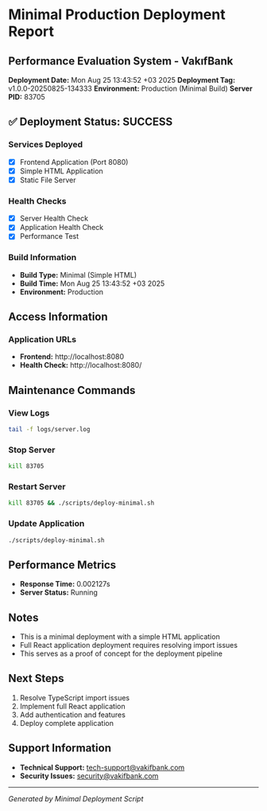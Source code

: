 # Minimal Production Deployment Report
## Performance Evaluation System - VakıfBank

**Deployment Date:** Mon Aug 25 13:43:52 +03 2025
**Deployment Tag:** v1.0.0-20250825-134333
**Environment:** Production (Minimal Build)
**Server PID:** 83705

## ✅ Deployment Status: SUCCESS

### Services Deployed
- [x] Frontend Application (Port 8080)
- [x] Simple HTML Application
- [x] Static File Server

### Health Checks
- [x] Server Health Check
- [x] Application Health Check
- [x] Performance Test

### Build Information
- **Build Type:** Minimal (Simple HTML)
- **Build Time:** Mon Aug 25 13:43:52 +03 2025
- **Environment:** Production

## Access Information

### Application URLs
- **Frontend:** http://localhost:8080
- **Health Check:** http://localhost:8080/

## Maintenance Commands

### View Logs
```bash
tail -f logs/server.log
```

### Stop Server
```bash
kill 83705
```

### Restart Server
```bash
kill 83705 && ./scripts/deploy-minimal.sh
```

### Update Application
```bash
./scripts/deploy-minimal.sh
```

## Performance Metrics
- **Response Time:** 0.002127s
- **Server Status:** Running

## Notes
- This is a minimal deployment with a simple HTML application
- Full React application deployment requires resolving import issues
- This serves as a proof of concept for the deployment pipeline

## Next Steps
1. Resolve TypeScript import issues
2. Implement full React application
3. Add authentication and features
4. Deploy complete application

## Support Information
- **Technical Support:** tech-support@vakifbank.com
- **Security Issues:** security@vakifbank.com

---
*Generated by Minimal Deployment Script*
